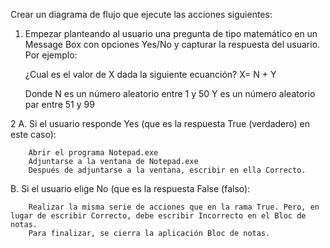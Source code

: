 
Crear un diagrama de flujo que ejecute las acciones siguientes:

1. Empezar planteando al usuario una pregunta de tipo matemático en un Message Box con opciones Yes/No y capturar la respuesta del usuario. Por ejemplo: 

	¿Cual es el valor de X dada la siguiente ecuanción? X= N + Y 

	Donde 
	N es un número aleatorio entre 1 y 50
	Y es un número aleatorio par entre 51 y 99

2 A. Si el usuario responde Yes (que es la respuesta True (verdadero) en este caso):

		Abrir el programa Notepad.exe
		Adjuntarse a la ventana de Notepad.exe
		Después de adjuntarse a la ventana, escribir en ella Correcto.

  B. Si el usuario elige No (que es la respuesta False (falso):

		Realizar la misma serie de acciones que en la rama True. Pero, en lugar de escribir Correcto, debe escribir Incorrecto en el Bloc de notas.
		Para finalizar, se cierra la aplicación Bloc de notas.

